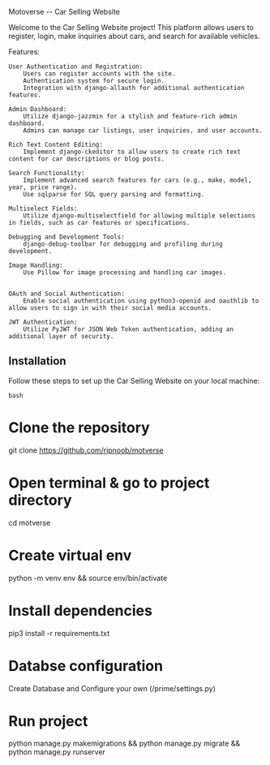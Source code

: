 Motoverse -- Car Selling Website

Welcome to the Car Selling Website project! This platform allows users to register, login, make inquiries about cars, and search for available vehicles.

Features:

    User Authentication and Registration:
        Users can register accounts with the site.
        Authentication system for secure login.
        Integration with django-allauth for additional authentication features.

    Admin Dashboard:
        Utilize django-jazzmin for a stylish and feature-rich admin dashboard.
        Admins can manage car listings, user inquiries, and user accounts.

    Rich Text Content Editing:
        Implement django-ckeditor to allow users to create rich text content for car descriptions or blog posts.

    Search Functionality:
        Implement advanced search features for cars (e.g., make, model, year, price range).
        Use sqlparse for SQL query parsing and formatting.

    Multiselect Fields:
        Utilize django-multiselectfield for allowing multiple selections in fields, such as car features or specifications.

    Debugging and Development Tools:
        django-debug-toolbar for debugging and profiling during development.

    Image Handling:
        Use Pillow for image processing and handling car images.


    OAuth and Social Authentication:
        Enable social authentication using python3-openid and oauthlib to allow users to sign in with their social media accounts.

    JWT Authentication:
        Utilize PyJWT for JSON Web Token authentication, adding an additional layer of security.


## Installation

Follow these steps to set up the Car Selling Website on your local machine:

```bash```
# Clone the repository
git clone https://github.com/ripnoob/motverse

# Open terminal & go to project directory
cd motverse

# Create virtual env
python -m venv env
&& source env/bin/activate

# Install dependencies
pip3 install -r requirements.txt

# Databse configuration
Create Database and Configure your own (/prime/settings.py)

# Run project
python manage.py makemigrations &&
python manage.py migrate && python manage.py runserver

 
